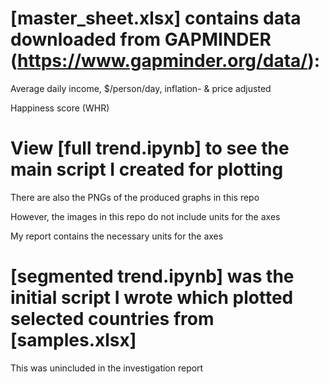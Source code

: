 [master_sheet.xlsx] contains data downloaded from GAPMINDER (https://www.gapminder.org/data/):
==
Average daily income, $/person/day, inflation- & price adjusted

Happiness score (WHR)


View [full trend.ipynb] to see the main script I created for plotting
==
There are also the PNGs of the produced graphs in this repo

However, the images in this repo do not include units for the axes

My report contains the necessary units for the axes



[segmented trend.ipynb] was the initial script I wrote which plotted selected countries from [samples.xlsx]
==
This was unincluded in the investigation report
